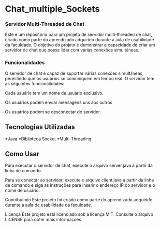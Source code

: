 # Chat_multiple_Sockets
### Servidor Multi-Threaded de Chat<br>
<p>Este é um repositório para um projeto de servidor multi-threaded de chat, criado como parte do aprendizado adquirido durante a aula de usabilidade da faculdade. O objetivo do projeto é demonstrar a capacidade de criar um servidor de chat que possa lidar com várias conexões simultâneas.</p>

### Funcionalidades
<p>O servidor de chat é capaz de suportar várias conexões simultâneas, permitindo que os usuários se comuniquem em tempo real. O servidor tem as seguintes funcionalidades:</p>

<p>Cada usuário tem um nome de usuário exclusivo.</p>
<p>Os usuários podem enviar mensagens uns aos outros.</p>
<p>Os usuários podem se desconectar do servidor.</p>

## Tecnologias Utilizadas
*Java
*Biblioteca Socket
*Multi-Threading
## Como Usar
Para executar o servidor de chat, execute o arquivo server.java a partir da linha de comando.

Para se conectar ao servidor, execute o arquivo client.java a partir da linha de comando e siga as instruções para inserir o endereço IP do servidor e o nome de usuário.

Contribuindo
Este projeto foi criado como parte do aprendizado adquirido durante a aula de usabilidade da faculdade.

Licença
Este projeto está licenciado sob a licença MIT. Consulte o arquivo LICENSE para obter mais informações.
